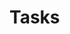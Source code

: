 
<script setup>
    import general from '../.vitepress/components/General.vue'
    import { useData } from 'vitepress'
    const { site } = useData()
    const filePath = (site.value.base === "/") ?  "/public/data/tasks.js" : site.value.base + "/data/tasks.js";
</script>

# Tasks

<general :data="filePath"></general>